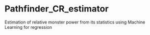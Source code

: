 # Pathfinder_CR_estimator
Estimation of relative monster power from its statistics using Machine Learning for regression
